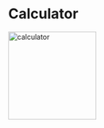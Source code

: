 # Calculator

<img width="177" alt="calculator" src="https://github.com/ShantoOBS/Basis-Calculator/assets/121443679/bc6937e7-150d-452c-825a-a26e7ebc5655">

